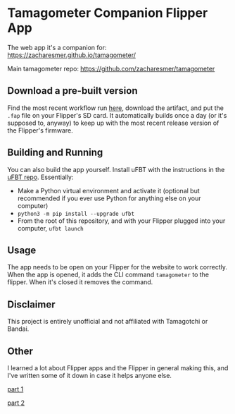 # Tamagometer Companion Flipper App
The web app it's a companion for: https://zacharesmer.github.io/tamagometer/

Main tamagometer repo: https://github.com/zacharesmer/tamagometer

## Download a pre-built version
Find the most recent workflow run [here](https://github.com/zacharesmer/tamagometer-companion-flipper/actions), download the artifact, and put the `.fap` file on your Flipper's SD card. It automatically builds once a day (or it's supposed to, anyway) to keep up with the most recent release version of the Flipper's firmware. 

## Building and Running
You can also build the app yourself. Install uFBT with the instructions in the [uFBT repo](https://github.com/flipperdevices/flipperzero-ufbt). Essentially:

- Make a Python virtual environment and activate it (optional but recommended if you ever use Python for anything else on your computer)
- `python3 -m pip install --upgrade ufbt`
- From the root of this repository, and with your Flipper plugged into your computer, `ufbt launch`

## Usage
The app needs to be open on your Flipper for the website to work correctly. When the app is opened, it adds the CLI command `tamagometer` to the flipper. When it's closed it removes the command.

## Disclaimer
This project is entirely unofficial and not affiliated with Tamagotchi or Bandai. 

## Other
I learned a lot about Flipper apps and the Flipper in general making this, and I've written some of it down in case it helps anyone else.

[part 1](https://resmer.co.za/ch/posts/flipper-app-general-advice/)

[part 2](https://resmer.co.za/ch/posts/flipper-app-tamagometer/)
